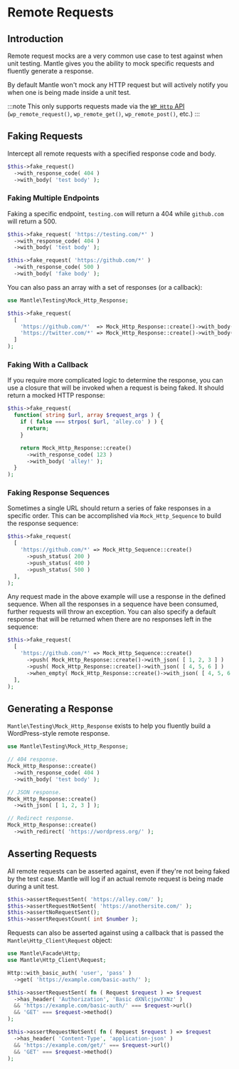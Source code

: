# Remote Requests

## Introduction

Remote request mocks are a very common use case to test against when unit
testing. Mantle gives you the ability to mock specific requests and fluently
generate a response.

By default Mantle won't mock any HTTP request but will actively notify you when
one is being made inside a unit test.

:::note
This only supports requests made via the [`WP_Http`
API](https://developer.wordpress.org/reference/functions/wp_remote_request/)
(`wp_remote_request()`, `wp_remote_get()`, `wp_remote_post()`, etc.)
:::

## Faking Requests

Intercept all remote requests with a specified response code and body.

```php
$this->fake_request()
  ->with_response_code( 404 )
  ->with_body( 'test body' );
```

### Faking Multiple Endpoints

Faking a specific endpoint, `testing.com` will return a 404 while `github.com`
will return a 500.

```php
$this->fake_request( 'https://testing.com/*' )
  ->with_response_code( 404 )
  ->with_body( 'test body' );

$this->fake_request( 'https://github.com/*' )
  ->with_response_code( 500 )
  ->with_body( 'fake body' );
```

You can also pass an array with a set of responses (or a callback):

```php
use Mantle\Testing\Mock_Http_Response;

$this->fake_request(
  [
    'https://github.com/*'  => Mock_Http_Response::create()->with_body( 'github' ),
    'https://twitter.com/*' => Mock_Http_Response::create()->with_body( 'twitter' ),
  ]
);
```

### Faking With a Callback

If you require more complicated logic to determine the response, you can use a
closure that will be invoked when a request is being faked. It should return a
mocked HTTP response:

```php
$this->fake_request(
  function( string $url, array $request_args ) {
    if ( false === strpos( $url, 'alley.co' ) ) {
      return;
    }

    return Mock_Http_Response::create()
      ->with_response_code( 123 )
      ->with_body( 'alley!' );
  }
);
```

### Faking Response Sequences

Sometimes a single URL should return a series of fake responses in a specific
order. This can be accomplished via `Mock_Http_Sequence` to build the response
sequence:

```php
$this->fake_request(
  [
    'https://github.com/*' => Mock_Http_Sequence::create()
      ->push_status( 200 )
      ->push_status( 400 )
      ->push_status( 500 )
  ],
);
```

Any request made in the above example will use a response in the defined
sequence. When all the responses in a sequence have been consumed, further
requests will throw an exception. You can also specify a default response that
will be returned when there are no responses left in the sequence:

```php
$this->fake_request(
  [
    'https://github.com/*' => Mock_Http_Sequence::create()
      ->push( Mock_Http_Response::create()->with_json( [ 1, 2, 3 ] )
      ->push( Mock_Http_Response::create()->with_json( [ 4, 5, 6 ] )
      ->when_empty( Mock_Http_Response::create()->with_json( [ 4, 5, 6 ] )
  ],
);
```

## Generating a Response

`Mantle\Testing\Mock_Http_Response` exists to help you fluently build
a WordPress-style remote response.

```php
use Mantle\Testing\Mock_Http_Response;

// 404 response.
Mock_Http_Response::create()
  ->with_response_code( 404 )
  ->with_body( 'test body' );

// JSON response.
Mock_Http_Response::create()
  ->with_json( [ 1, 2, 3 ] );

// Redirect response.
Mock_Http_Response::create()
  ->with_redirect( 'https://wordpress.org/' );
```

## Asserting Requests

All remote requests can be asserted against, even if they're not being faked by
the test case. Mantle will log if an actual remote request is being made
during a unit test.

```php
$this->assertRequestSent( 'https://alley.com/' );
$this->assertRequestNotSent( 'https://anothersite.com/' );
$this->assertNoRequestSent();
$this->assertRequestCount( int $number );
```

Requests can also be asserted against using a callback that is passed the `Mantle\Http_Client\Request` object:

```php
use Mantle\Facade\Http;
use Mantle\Http_Client\Request;

Http::with_basic_auth( 'user', 'pass' )
  ->get( 'https://example.com/basic-auth/' );

$this->assertRequestSent( fn ( Request $request ) => $request
  ->has_header( 'Authorization', 'Basic dXNlcjpwYXNz' )
  && 'https://example.com/basic-auth/' === $request->url()
  && 'GET' === $request->method()
);

$this->assertRequestNotSent( fn ( Request $request ) => $request
  ->has_header( 'Content-Type', 'application-json' )
  && 'https://example.com/get/' === $request->url()
  && 'GET' === $request->method()
);
```
